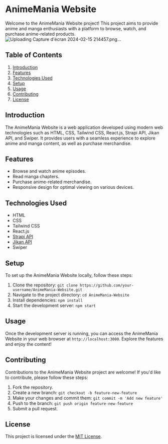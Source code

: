 # AnimeMania Website

Welcome to the AnimeMania Website project! This project aims to provide anime and manga enthusiasts with a platform to browse, watch, and purchase anime-related products.
![Uploading Capture d'écran 2024-02-15 214457.png…]()


## Table of Contents

1. [Introduction](#introduction)
2. [Features](#features)
3. [Technologies Used](#technologies-used)
4. [Setup](#setup)
5. [Usage](#usage)
6. [Contributing](#contributing)
7. [License](#license)

## Introduction

The AnimeMania Website is a web application developed using modern web technologies such as HTML, CSS, Tailwind CSS, React.js, Strapi API, Jikan API, and Swiper. It provides users with a seamless experience to explore anime and manga content, as well as purchase merchandise.

## Features

- Browse and watch anime episodes.
- Read manga chapters.
- Purchase anime-related merchandise.
- Responsive design for optimal viewing on various devices.

## Technologies Used

- HTML
- CSS
- Tailwind CSS
- React.js
- [Strapi API](https://strapi.io/)
- [Jikan API](https://jikan.moe/)
- Swiper

## Setup

To set up the AnimeMania Website locally, follow these steps:

1. Clone the repository: `git clone https://github.com/your-username/AnimeMania-Website.git`
2. Navigate to the project directory: `cd AnimeMania-Website`
3. Install dependencies: `npm install`
4. Start the development server: `npm start`

## Usage

Once the development server is running, you can access the AnimeMania Website in your web browser at `http://localhost:3000`. Explore the features and enjoy the content!

## Contributing

Contributions to the AnimeMania Website project are welcome! If you'd like to contribute, please follow these steps:

1. Fork the repository.
2. Create a new branch: `git checkout -b feature-new-feature`
3. Make your changes and commit them: `git commit -m 'Add new feature'`
4. Push to the branch: `git push origin feature-new-feature`
5. Submit a pull request.

## License

This project is licensed under the [MIT License](LICENSE).
